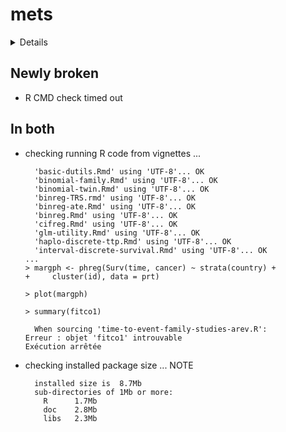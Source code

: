 # mets

<details>

* Version: 1.3.4
* GitHub: https://github.com/kkholst/mets
* Source code: https://github.com/cran/mets
* Date/Publication: 2024-02-16 19:10:07 UTC
* Number of recursive dependencies: 95

Run `revdepcheck::revdep_details(, "mets")` for more info

</details>

## Newly broken

*   R CMD check timed out
    

## In both

*   checking running R code from vignettes ...
    ```
      'basic-dutils.Rmd' using 'UTF-8'... OK
      'binomial-family.Rmd' using 'UTF-8'... OK
      'binomial-twin.Rmd' using 'UTF-8'... OK
      'binreg-TRS.rmd' using 'UTF-8'... OK
      'binreg-ate.Rmd' using 'UTF-8'... OK
      'binreg.Rmd' using 'UTF-8'... OK
      'cifreg.Rmd' using 'UTF-8'... OK
      'glm-utility.Rmd' using 'UTF-8'... OK
      'haplo-discrete-ttp.Rmd' using 'UTF-8'... OK
      'interval-discrete-survival.Rmd' using 'UTF-8'... OK
    ...
    > margph <- phreg(Surv(time, cancer) ~ strata(country) + 
    +     cluster(id), data = prt)
    
    > plot(margph)
    
    > summary(fitco1)
    
      When sourcing 'time-to-event-family-studies-arev.R':
    Erreur : objet 'fitco1' introuvable
    Exécution arrêtée
    ```

*   checking installed package size ... NOTE
    ```
      installed size is  8.7Mb
      sub-directories of 1Mb or more:
        R      1.7Mb
        doc    2.8Mb
        libs   2.3Mb
    ```

